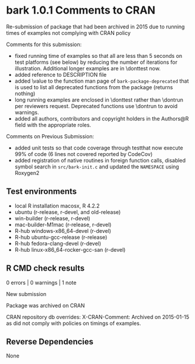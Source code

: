 # bark 1.0.1 Comments to CRAN

Re-submission of package that had been archived in 2015 due to running times
of examples not complying with CRAN policy

Comments for this submission:

- fixed running time of examples so that all are less than 5 seconds on test platforms (see below) by reducing the number of iterations for illustration.  Additional longer examples are in \donttest now.
- added reference to DESCRIPTION file
- added \value to the function  man page of `bark-package-deprecated` that is used to list all deprecated functions from the package (returns nothing)
- long running examples are enclosed in \donttest rather than \dontrun per reviewers request. Deprecated functions use \dontrun to avoid warnings.
- added all authors, contributors and copyright holders in the Authors@R field with the appropriate roles. 

Comments on Previous Submission:
- added unit tests so that code coverage through testthat now execute 99% of code (6 lines not covered reported by CodeCov)
- added registration of native routines in foreign function calls, disabled symbol search in `src/bark-init.c` and  updated the `NAMESPACE` using Roxygen2


## Test environments
- local R installation macosx, R 4.2.2
- ubuntu  (r-release, r-devel, and old-release)
- win-builder (r-release, r-devel)
- mac-builder-M1mac (r-release, r-devel)
- R-hub windows-x86_64-devel (r-devel)
- R-hub ubuntu-gcc-release (r-release)
- R-hub fedora-clang-devel (r-devel)
- R-hub linux-x86_64-rocker-gcc-san (r-devel)


## R CMD check results

0 errors | 0 warnings | 1 note

New submission

Package was archived on CRAN

CRAN repository db overrides:
  X-CRAN-Comment: Archived on 2015-01-15 as did not comply with
    policies on timings of examples.
    
## Reverse Dependencies

None    
